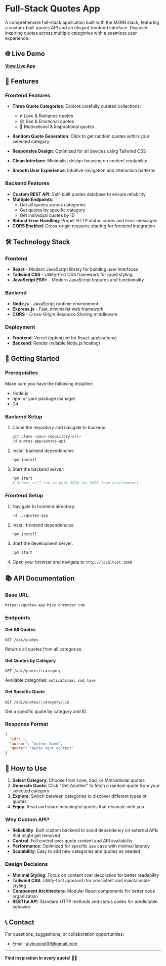 # Full-Stack Quotes App

A comprehensive full-stack application built with the MERN stack, featuring a custom-built quotes API and an elegant frontend interface. Discover inspiring quotes across multiple categories with a seamless user experience.

## 🌐 Live Demo
**[View Live App](https://quotes-app-plum.vercel.app/)**

## 📖 Features

### Frontend Features
- **Three Quote Categories**: Explore carefully curated collections:
  - 💕 Love & Romance quotes
  - 😢 Sad & Emotional quotes  
  - 💪 Motivational & Inspirational quotes

- **Random Quote Generation**: Click to get random quotes within your selected category
- **Responsive Design**: Optimized for all devices using Tailwind CSS
- **Clean Interface**: Minimalist design focusing on content readability
- **Smooth User Experience**: Intuitive navigation and interaction patterns

### Backend Features
- **Custom REST API**: Self-built quotes database to ensure reliability
- **Multiple Endpoints**: 
  - Get all quotes across categories
  - Get quotes by specific category
  - Get individual quotes by ID
- **Robust Error Handling**: Proper HTTP status codes and error messages
- **CORS Enabled**: Cross-origin resource sharing for frontend integration

## 🛠️ Technology Stack

### Frontend
- **React** - Modern JavaScript library for building user interfaces
- **Tailwind CSS** - Utility-first CSS framework for rapid styling
- **JavaScript ES6+** - Modern JavaScript features and functionality

### Backend
- **Node.js** - JavaScript runtime environment
- **Express.js** - Fast, minimalist web framework
- **CORS** - Cross-Origin Resource Sharing middleware

### Deployment
- **Frontend**: Vercel (optimized for React applications)
- **Backend**: Render (reliable Node.js hosting)

## 🚀 Getting Started

### Prerequisites
Make sure you have the following installed:
- Node.js 
- npm or yarn package manager
- Git

### Backend Setup

1. Clone the repository and navigate to backend:
   ```bash
   git clone <your-repository-url>
   cd quotes-app/quotes-api
   ```

2. Install backend dependencies:
   ```bash
   npm install
   ```

3. Start the backend server:
   ```bash
   npm start
   # Server will run on port 5000 (or PORT from environment)
   ```

### Frontend Setup

1. Navigate to frontend directory:
   ```bash
   cd ../quotes-app
   ```

2. Install frontend dependencies:
   ```bash
   npm install
   ```

3. Start the development server:
   ```bash
   npm start
   ```

4. Open your browser and navigate to `http://localhost:3000`

## 📚 API Documentation

### Base URL
```
https://quotes-app-hjzy.onrender.com
```

### Endpoints

#### Get All Quotes
```http
GET /api/quotes
```
Returns all quotes from all categories.

#### Get Quotes by Category
```http
GET /api/quotes/:category
```
Available categories: `motivational`, `sad`, `love`

#### Get Specific Quote
```http
GET /api/quotes/:category/:id
```
Get a specific quote by category and ID.

### Response Format
```json
{
  "id": 1,
  "author": "Author Name",
  "quote": "Quote text content"
}
```

## 🎯 How to Use

1. **Select Category**: Choose from Love, Sad, or Motivational quotes
2. **Generate Quote**: Click "Get Another" to fetch a random quote from your selected category
3. **Explore**: Switch between categories to discover different types of quotes
4. **Enjoy**: Read and share meaningful quotes that resonate with you


### Why Custom API?
- **Reliability**: Built custom backend to avoid dependency on external APIs that might get removed
- **Control**: Full control over quote content and API availability
- **Performance**: Optimized for specific use case with minimal latency
- **Scalability**: Easy to add new categories and quotes as needed

### Design Decisions
- **Minimal Styling**: Focus on content over decoration for better readability
- **Tailwind CSS**: Utility-first approach for consistent and maintainable styling
- **Component Architecture**: Modular React components for better code organization
- **RESTful API**: Standard HTTP methods and status codes for predictable behavior



## 📞 Contact

For questions, suggestions, or collaboration opportunities:
- Email: alvinzondi09@gmail.com

---

**Find inspiration in every quote! 💭✨**

